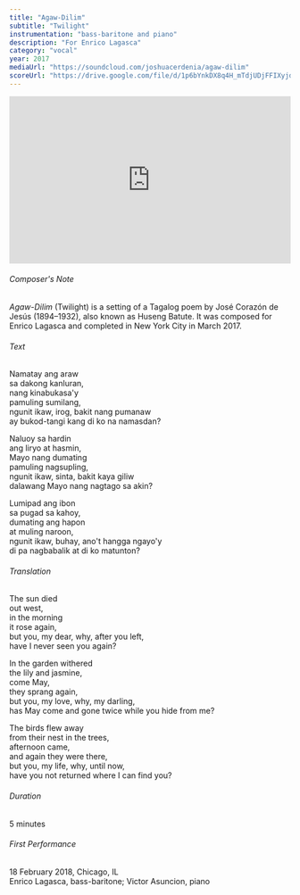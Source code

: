 ```yaml
---
title: "Agaw-Dilim"
subtitle: "Twilight"
instrumentation: "bass-baritone and piano"
description: "For Enrico Lagasca"
category: "vocal"
year: 2017
mediaUrl: "https://soundcloud.com/joshuacerdenia/agaw-dilim"
scoreUrl: "https://drive.google.com/file/d/1p6bYnkDX8q4H_mTdjUDjFFIXyjdLw3fT/view?usp=sharing"
---
```


<iframe class="mb-3" width="100%" height="300" scrolling="no" frameborder="no" allow="autoplay" src="https://w.soundcloud.com/player/?url=https%3A//api.soundcloud.com/tracks/563545530&color=%234a4a4a&auto_play=false&hide_related=false&show_comments=true&show_user=true&show_reposts=false&show_teaser=true&visual=true"></iframe>

###### Composer's Note

_Agaw-Dilim_ (Twilight) is a setting of a Tagalog poem by José Corazón de Jesús (1894–1932), also known as Huseng Batute. It was composed for Enrico Lagasca and completed in New York City in March 2017.

###### Text

Namatay ang araw\
sa dakong kanluran,\
nang kinabukasa'y\
pamuling sumilang,\
ngunit ikaw, irog, bakit nang pumanaw\
ay bukod-tangi kang di ko na namasdan?

Naluoy sa hardin\
ang liryo at hasmin,\
Mayo nang dumating\
pamuling nagsupling,\
ngunit ikaw, sinta, bakit kaya giliw\
dalawang Mayo nang nagtago sa akin?

Lumipad ang ibon\
sa pugad sa kahoy,\
dumating ang hapon\
at muling naroon,\
ngunit ikaw, buhay, ano't hangga ngayo'y\
di pa nagbabalik at di ko matunton?

###### Translation

The sun died\
out west,\
in the morning\
it rose again,\
but you, my dear, why, after you left,\
have I never seen you again? 

In the garden withered\
the lily and jasmine,\
come May,\
they sprang again,\
but you, my love, why, my darling,\
has May come and gone twice while you hide from me?

The birds flew away\
from their nest in the trees,\
afternoon came,\
and again they were there,\
but you, my life, why, until now,\
have you not returned where I can find you?

###### Duration

5 minutes

###### First Performance

18 February 2018, Chicago, IL\
Enrico Lagasca, bass-baritone; Victor Asuncion, piano